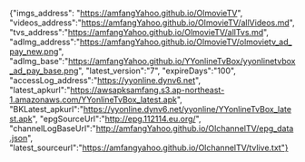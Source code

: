 {"imgs_address": "https://amfangYahoo.github.io/OlmovieTV", "videos_address":"https://amfangYahoo.github.io/OlmovieTV/allVideos.md", "tvs_address":"https://amfangYahoo.github.io/OlmovieTV/allTvs.md", "adImg_address":"https://amfangYahoo.github.io/OlmovieTV/olmovietv_ad_pay_new.png", "adImg_base":"https://amfangYahoo.github.io/YYonlineTvBox/yyonlinetvbox_ad_pay_base.png", "latest_version":"7", "expireDays":"100", "accessLog_address":"https://yyonline.dynv6.net", "latest_apkurl":"https://awsapksamfang.s3.ap-northeast-1.amazonaws.com/YYonlineTvBox_latest.apk", "BKLatest_apkurl":"https://yyonline.dynv6.net/yyonline/YYonlineTvBox_latest.apk", "epgSourceUrl":"http://epg.112114.eu.org/", "channelLogBaseUrl":"http://amfangYahoo.github.io/OlchannelTV/epg_data.json", "latest_sourceurl":"https://amfangyahoo.github.io/OlchannelTV/tvlive.txt"}

